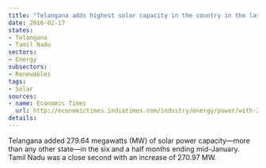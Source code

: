 ```yaml
---
title: "Telangana adds highest solar capacity in the country in the last six months"
date: 2016-02-17
states:
- Telangana
- Tamil Nadu
sectors:
- Energy
subsectors:
- Renewables
tags:
- Solar
sources:
- name: Economic Times
  url: http://economictimes.indiatimes.com/industry/energy/power/with-279-64-mw-telangana-leads-in-solar-power-capacity-addition/articleshow/50909703.cms
details:
---
```


Telangana added 279.64 megawatts (MW) of solar power capacity—more than any other state—in the six and a half months ending mid-January. Tamil Nadu was a close second with an increase of 270.97 MW.
